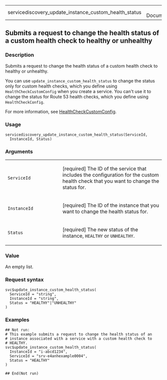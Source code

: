 <table style="width: 100%;">
<tbody>
<tr class="odd">
<td>servicediscovery_update_instance_custom_health_status</td>
<td style="text-align: right;">R Documentation</td>
</tr>
</tbody>
</table>

## Submits a request to change the health status of a custom health check to healthy or unhealthy

### Description

Submits a request to change the health status of a custom health check
to healthy or unhealthy.

You can use `update_instance_custom_health_status` to change the status
only for custom health checks, which you define using
`HealthCheckCustomConfig` when you create a service. You can't use it to
change the status for Route 53 health checks, which you define using
`HealthCheckConfig`.

For more information, see
[HealthCheckCustomConfig](https://docs.aws.amazon.com/cloud-map/latest/api/API_HealthCheckCustomConfig.html).

### Usage

    servicediscovery_update_instance_custom_health_status(ServiceId,
      InstanceId, Status)

### Arguments

<table>
<colgroup>
<col style="width: 35%" />
<col style="width: 65%" />
</colgroup>
<tbody>
<tr class="odd">
<td><code
id="servicediscovery_update_instance_custom_health_status_:_ServiceId">ServiceId</code></td>
<td><p>[required] The ID of the service that includes the configuration
for the custom health check that you want to change the status
for.</p></td>
</tr>
<tr class="even">
<td><code
id="servicediscovery_update_instance_custom_health_status_:_InstanceId">InstanceId</code></td>
<td><p>[required] The ID of the instance that you want to change the
health status for.</p></td>
</tr>
<tr class="odd">
<td><code
id="servicediscovery_update_instance_custom_health_status_:_Status">Status</code></td>
<td><p>[required] The new status of the instance, <code>HEALTHY</code>
or <code>UNHEALTHY</code>.</p></td>
</tr>
</tbody>
</table>

### Value

An empty list.

### Request syntax

    svc$update_instance_custom_health_status(
      ServiceId = "string",
      InstanceId = "string",
      Status = "HEALTHY"|"UNHEALTHY"
    )

### Examples

    ## Not run: 
    # This example submits a request to change the health status of an
    # instance associated with a service with a custom health check to
    # HEALTHY.
    svc$update_instance_custom_health_status(
      InstanceId = "i-abcd1234",
      ServiceId = "srv-e4anhexample0004",
      Status = "HEALTHY"
    )

    ## End(Not run)
